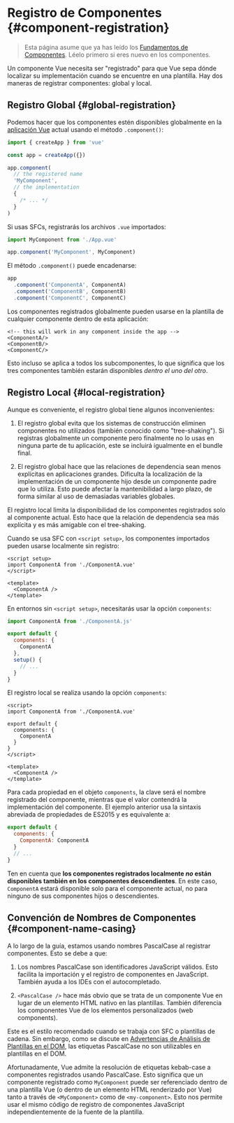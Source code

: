 # Registro de Componentes {#component-registration}

> Esta página asume que ya has leído los [Fundamentos de Componentes](/guide/essentials/component-basics). Léelo primero si eres nuevo en los componentes.

<VueSchoolLink href="https://vueschool.io/lessons/vue-3-global-vs-local-vue-components" title="Lección Gratuita de Registro de Componentes Vue.js"/>

Un componente Vue necesita ser "registrado" para que Vue sepa dónde localizar su implementación cuando se encuentre en una plantilla. Hay dos maneras de registrar componentes: global y local.

## Registro Global {#global-registration}

Podemos hacer que los componentes estén disponibles globalmente en la [aplicación Vue](/guide/essentials/application) actual usando el método `.component()`:

```js
import { createApp } from 'vue'

const app = createApp({})

app.component(
  // the registered name
  'MyComponent',
  // the implementation
  {
    /* ... */
  }
)
```

Si usas SFCs, registrarás los archivos `.vue` importados:

```js
import MyComponent from './App.vue'

app.component('MyComponent', MyComponent)
```

El método `.component()` puede encadenarse:

```js
app
  .component('ComponentA', ComponentA)
  .component('ComponentB', ComponentB)
  .component('ComponentC', ComponentC)
```

Los componentes registrados globalmente pueden usarse en la plantilla de cualquier componente dentro de esta aplicación:

```vue-html
<!-- this will work in any component inside the app -->
<ComponentA/>
<ComponentB/>
<ComponentC/>
```

Esto incluso se aplica a todos los subcomponentes, lo que significa que los tres componentes también estarán disponibles _dentro el uno del otro_.

## Registro Local {#local-registration}

Aunque es conveniente, el registro global tiene algunos inconvenientes:

1.  El registro global evita que los sistemas de construcción eliminen componentes no utilizados (también conocido como "tree-shaking"). Si registras globalmente un componente pero finalmente no lo usas en ninguna parte de tu aplicación, este se incluirá igualmente en el bundle final.

2.  El registro global hace que las relaciones de dependencia sean menos explícitas en aplicaciones grandes. Dificulta la localización de la implementación de un componente hijo desde un componente padre que lo utiliza. Esto puede afectar la mantenibilidad a largo plazo, de forma similar al uso de demasiadas variables globales.

El registro local limita la disponibilidad de los componentes registrados solo al componente actual. Esto hace que la relación de dependencia sea más explícita y es más amigable con el tree-shaking.

<div class="composition-api">

Cuando se usa SFC con `<script setup>`, los componentes importados pueden usarse localmente sin registro:

```vue
<script setup>
import ComponentA from './ComponentA.vue'
</script>

<template>
  <ComponentA />
</template>
```

En entornos sin `<script setup>`, necesitarás usar la opción `components`:

```js
import ComponentA from './ComponentA.js'

export default {
  components: {
    ComponentA
  },
  setup() {
    // ...
  }
}
```

</div>
<div class="options-api">

El registro local se realiza usando la opción `components`:

```vue
<script>
import ComponentA from './ComponentA.vue'

export default {
  components: {
    ComponentA
  }
}
</script>

<template>
  <ComponentA />
</template>
```

</div>

Para cada propiedad en el objeto `components`, la clave será el nombre registrado del componente, mientras que el valor contendrá la implementación del componente. El ejemplo anterior usa la sintaxis abreviada de propiedades de ES2015 y es equivalente a:

```js
export default {
  components: {
    ComponentA: ComponentA
  }
  // ...
}
```

Ten en cuenta que **los componentes registrados localmente _no_ están disponibles también en los componentes descendientes**. En este caso, `ComponentA` estará disponible solo para el componente actual, no para ninguno de sus componentes hijos o descendientes.

## Convención de Nombres de Componentes {#component-name-casing}

A lo largo de la guía, estamos usando nombres PascalCase al registrar componentes. Esto se debe a que:

1.  Los nombres PascalCase son identificadores JavaScript válidos. Esto facilita la importación y el registro de componentes en JavaScript. También ayuda a los IDEs con el autocompletado.

2.  `<PascalCase />` hace más obvio que se trata de un componente Vue en lugar de un elemento HTML nativo en las plantillas. También diferencia los componentes Vue de los elementos personalizados (web components).

Este es el estilo recomendado cuando se trabaja con SFC o plantillas de cadena. Sin embargo, como se discute en [Advertencias de Análisis de Plantillas en el DOM](/guide/essentials/component-basics#in-dom-template-parsing-caveats), las etiquetas PascalCase no son utilizables en plantillas en el DOM.

Afortunadamente, Vue admite la resolución de etiquetas kebab-case a componentes registrados usando PascalCase. Esto significa que un componente registrado como `MyComponent` puede ser referenciado dentro de una plantilla Vue (o dentro de un elemento HTML renderizado por Vue) tanto a través de `<MyComponent>` como de `<my-component>`. Esto nos permite usar el mismo código de registro de componentes JavaScript independientemente de la fuente de la plantilla.